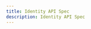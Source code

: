 ```yaml
---
title: Identity API Spec
description: Identity API Spec
---
```


<RedoclyAPIBlock src="/static/identityApi.json" width="600px" disableSidebar />